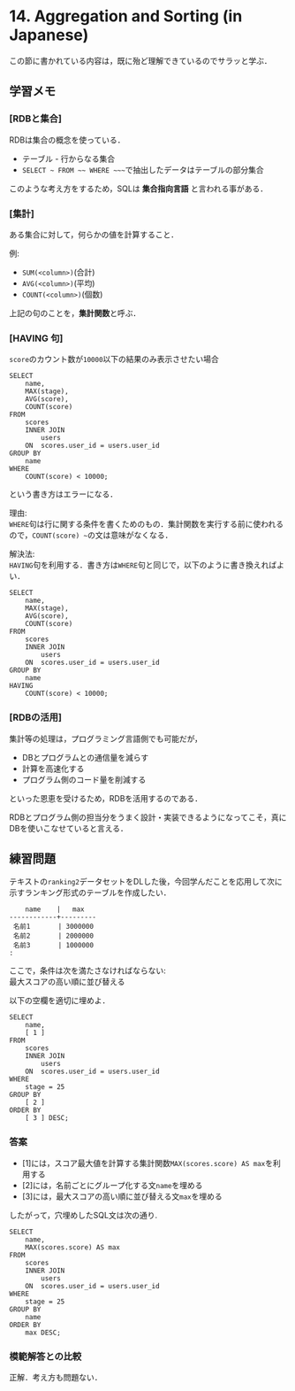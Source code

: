 # 14. Aggregation and Sorting (in Japanese)

この節に書かれている内容は，既に殆ど理解できているのでサラッと学ぶ．

## 学習メモ

### [RDBと集合]

RDBは集合の概念を使っている．<br>
- テーブル - 行からなる集合
- `SELECT ~ FROM ~~ WHERE ~~~`で抽出したデータはテーブルの部分集合

このような考え方をするため，SQLは **集合指向言語** と言われる事がある．

### [集計]

ある集合に対して，何らかの値を計算すること．

例:<br>
- `SUM(<column>)`(合計)
- `AVG(<column>)`(平均)
- `COUNT(<column>)`(個数)

上記の句のことを，**集計関数**と呼ぶ．

### [HAVING 句]

`score`のカウント数が`10000`以下の結果のみ表示させたい場合

```
SELECT
    name,
    MAX(stage),
    AVG(score),
    COUNT(score)
FROM
    scores
    INNER JOIN
        users
    ON  scores.user_id = users.user_id
GROUP BY
    name
WHERE
    COUNT(score) < 10000;
```

という書き方はエラーになる．

理由:<br>
`WHERE`句は行に関する条件を書くためのもの．集計関数を実行する前に使われるので，`COUNT(score) ~`の文は意味がなくなる．

解決法:<br>
`HAVING`句を利用する．書き方は`WHERE`句と同じで，以下のように書き換えればよい．

```
SELECT
    name,
    MAX(stage),
    AVG(score),
    COUNT(score)
FROM
    scores
    INNER JOIN
        users
    ON  scores.user_id = users.user_id
GROUP BY
    name
HAVING
    COUNT(score) < 10000;
```

### [RDBの活用]

集計等の処理は，プログラミング言語側でも可能だが，<br>
- DBとプログラムとの通信量を減らす
- 計算を高速化する
- プログラム側のコード量を削減する

といった恩恵を受けるため，RDBを活用するのである．

RDBとプログラム側の担当分をうまく設計・実装できるようになってこそ，真にDBを使いこなせていると言える．

## 練習問題

テキストの`ranking2`データセットをDLした後，今回学んだことを応用して次に示すランキング形式のテーブルを作成したい．

```
    name    |   max
------------+---------
 名前1       | 3000000
 名前2       | 2000000
 名前3       | 1000000
:
```

ここで，条件は次を満たさなければならない:<br>
最大スコアの高い順に並び替える

以下の空欄を適切に埋めよ．

```
SELECT
    name,
    [ 1 ]
FROM
    scores
    INNER JOIN
        users
    ON  scores.user_id = users.user_id
WHERE
    stage = 25
GROUP BY
    [ 2 ]
ORDER BY
    [ 3 ] DESC;
```

### 答案

- [1]には，スコア最大値を計算する集計関数`MAX(scores.score) AS max`を利用する
- [2]には，名前ごとにグループ化する文`name`を埋める
- [3]には，最大スコアの高い順に並び替える文`max`を埋める

したがって，穴埋めしたSQL文は次の通り.

```
SELECT
    name,
    MAX(scores.score) AS max
FROM
    scores
    INNER JOIN
        users
    ON  scores.user_id = users.user_id
WHERE
    stage = 25
GROUP BY
    name
ORDER BY
    max DESC;
```

### 模範解答との比較

正解．考え方も問題ない．